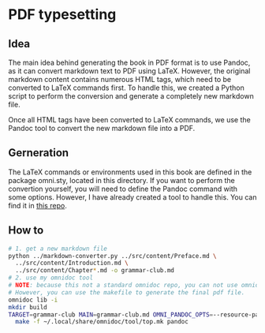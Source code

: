 # PDF typesetting

## Idea

The main idea behind generating the book in PDF format is to use Pandoc,
as it can convert markdown text to PDF using LaTeX.
However, the original markdown content contains numerous HTML tags,
which need to be converted to LaTeX commands first.
To handle this, we created a Python script to perform the conversion
and generate a completely new markdown file.

Once all HTML tags have been converted to LaTeX commands,
we use the Pandoc tool to convert the new markdown file into a PDF.

## Gerneration

The LaTeX commands or environments used in this book are defined in the package omni.sty, located in this directory.
If you want to perform the convertion yourself, you will need to define the Pandoc command with some options.
However, I have already created a tool to handle this.
You can find it in [this repo](https://github.com/wang-borong/omnidoc).

## How to

```bash
# 1. get a new markdown file
python ../markdown-converter.py ../src/content/Preface.md \
  ../src/content/Introduction.md \
  ../src/content/Chapter*.md -o grammar-club.md
# 2. use my omnidoc tool
# NOTE: because this not a standard omnidoc repo, you can not use omnidoc tool directly.
# However, you can use the makefile to generate the final pdf file.
omnidoc lib -i
mkdir build
TARGET=grammar-club MAIN=grammar-club.md OMNI_PANDOC_OPTS=--resource-path=../src/.vuepress/public \
  make -f ~/.local/share/omnidoc/tool/top.mk pandoc
```
